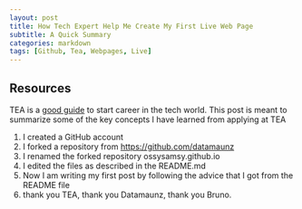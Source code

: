 ```yaml
---
layout: post
title: How Tech Expert Help Me Create My First Live Web Page
subtitle: A Quick Summary
categories: markdown
tags: [Github, Tea, Webpages, Live]
---
```


## Resources

TEA is a [good guide](https://www.markdownguide.org/basic-syntax/) to start career in the tech world.
This post is meant to summarize some of the key concepts I have learned from applying at TEA
1. I created a GitHub account
2. I forked a repository from https://github.com/datamaunz
3. I renamed the forked repository ossysamsy.github.io
4. I edited the files as described in the README.md
5. Now I am writing my first post by following the advice that I got from the README file
6. thank you TEA, thank you Datamaunz, thank you Bruno.

